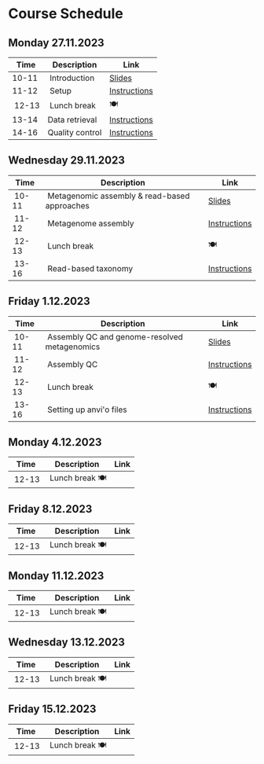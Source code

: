 # Course Schedule

## Monday 27.11.2023  

| Time | Description | Link |
| --- | --- | -- |
| 10-11 | Introduction | [Slides](../Lectures/01_introduction.pdf) |
| 11-12 | Setup | [Instructions](README.md#setup) |
| 12-13 | Lunch break  | :plate_with_cutlery: |
| 13-14 | Data retrieval | [Instructions](README.md#data) |
| 14-16 | Quality control | [Instructions](README.md#data) |

## Wednesday 29.11.2023

| Time | Description | Link |
| --- | --- | -- |
| 10-11 | Metagenomic assembly & read-based approaches | [Slides](../lectures/02_assembly-and-read-based.pdf) |
| 11-12 | Metagenome assembly | [Instructions](README.md#metagenome-assembly) |
| 12-13 | Lunch break | :plate_with_cutlery: |
| 13-16 | Read-based taxonomy | [Instructions](README.md#read-based-taxonomy) |

## Friday 1.12.2023

| Time | Description | Link |
| --- | --- | -- |
| 10-11 | Assembly QC and genome-resolved metagenomics| [Slides](../lectures/03_assembly_qc-and-genome-resoved_metagenomics.pdf) |
| 11-12 | Assembly QC | [Instructions](README.md#assembly-qc) |
| 12-13 | Lunch break  | :plate_with_cutlery: |
| 13-16 | Setting up anvi'o files | [Instructions](README.md#genome-resolved-metagenomics) |

## Monday 4.12.2023

| Time | Description | Link |
| --- | --- | -- |
| 12-13 | Lunch break :plate_with_cutlery: |

## Friday 8.12.2023

| Time | Description | Link |
| --- | --- | -- |
| 12-13 | Lunch break :plate_with_cutlery: |

## Monday 11.12.2023

| Time | Description | Link |
| --- | --- | -- |
| 12-13 | Lunch break :plate_with_cutlery: |

## Wednesday 13.12.2023

| Time | Description | Link |
| --- | --- | -- |
| 12-13 | Lunch break :plate_with_cutlery: |

## Friday 15.12.2023

| Time | Description | Link |
| --- | --- | -- |
| 12-13 | Lunch break :plate_with_cutlery: |
